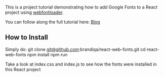 This is a project tutorial demonstrating how to add Google Fonts to a React project using [webfontloader](https://github.com/typekit/webfontloader).

You can follow along the full tutorial here: [Blog](https://pub.scotch.io/@micwanyoike)

## How to Install

Simply do:
  git clone git@github.com:brandiqa/react-web-fonts.git
  cd react-web-fonts
  npm install
  npm run


Take a look at index.css and index.js to see how the fonts were installed in this React project
